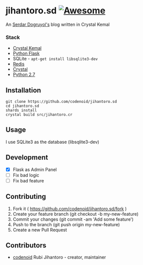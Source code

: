 # jihantoro.sd [![Awesome](https://cdn.rawgit.com/sindresorhus/awesome/d7305f38d29fed78fa85652e3a63e154dd8e8829/media/badge.svg)](https://github.com/veelenga/awesome-crystal)

An [Serdar Dogruyol's](http://serdardogruyol.com) blog written in Crystal Kemal

### Stack
* [Crystal Kemal](http://kemalcr.com)
* [Python Flask](http://flask.pocoo.org/)
* SQLite - `apt-get install libsqlite3-dev`
* [Redis](https://redis.io/download)
* [Crystal](https://crystal-lang.org)
* [Python 2.7](https://www.python.org/download/releases/2.7/)

## Installation

```
git clone https://github.com/codenoid/jihantoro.sd
cd jihantoro.sd
shards install
crystal build src/jihantoro.cr
```

## Usage

I use SQLite3 as the database (libsqlite3-dev)

## Development

- [x] Flask as Admin Panel
- [ ] Fix bad logic
- [ ] Fix bad feature

## Contributing

1. Fork it ( https://github.com/codenoid/jihantoro.sd/fork )
2. Create your feature branch (git checkout -b my-new-feature)
3. Commit your changes (git commit -am 'Add some feature')
4. Push to the branch (git push origin my-new-feature)
5. Create a new Pull Request

## Contributors

- [codenoid](https://github.com/codenoid) Rubi Jihantoro - creator, maintainer
